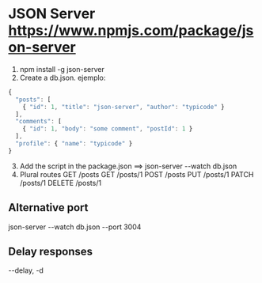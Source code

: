 # JSON Server <https://www.npmjs.com/package/json-server>

1. npm install -g json-server
2. Create a db.json. ejemplo:

```javascript
{
  "posts": [
    { "id": 1, "title": "json-server", "author": "typicode" }
  ],
  "comments": [
    { "id": 1, "body": "some comment", "postId": 1 }
  ],
  "profile": { "name": "typicode" }
}
```

3. Add the script in the package.json ==> json-server --watch db.json
4. Plural routes
GET    /posts
GET    /posts/1
POST   /posts
PUT    /posts/1
PATCH  /posts/1
DELETE /posts/1

## Alternative port

json-server --watch db.json --port 3004

## Delay responses

--delay, -d       